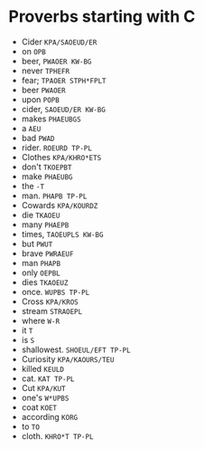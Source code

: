 # Proverbs starting with C

* Cider `KPA/SAOEUD/ER`
* on `OPB`
* beer, `PWAOER KW-BG`
* never `TPHEFR`
* fear; `TPAOER STPH*FPLT`
* beer `PWAOER`
* upon `POPB`
* cider, `SAOEUD/ER KW-BG`
* makes `PHAEUBGS`
* a `AEU`
* bad `PWAD`
* rider. `ROEURD TP-PL`
* Clothes `KPA/KHRO*ETS`
* don't `TKOEPBT`
* make `PHAEUBG`
* the `-T`
* man. `PHAPB TP-PL`
* Cowards `KPA/KOURDZ`
* die `TKAOEU`
* many `PHAEPB`
* times, `TAOEUPLS KW-BG`
* but `PWUT`
* brave `PWRAEUF`
* man `PHAPB`
* only `OEPBL`
* dies `TKAOEUZ`
* once. `WUPBS TP-PL`
* Cross `KPA/KROS`
* stream `STRAOEPL`
* where `W-R`
* it `T`
* is `S`
* shallowest. `SHOEUL/EFT TP-PL`
* Curiosity `KPA/KAOURS/TEU`
* killed `KEULD`
* cat. `KAT TP-PL`
* Cut `KPA/KUT`
* one's `W*UPBS`
* coat `KOET`
* according `KORG`
* to `TO`
* cloth. `KHRO*T TP-PL`
